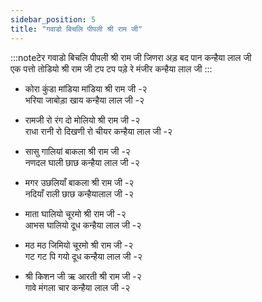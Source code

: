 ```yaml
---
sidebar_position: 5
title: "गवाडो बिचलि पीपली श्री राम जी"
---
```


:::noteटेर
गवाडो बिचलि पीपली श्री राम जी जिणरा अड़ बद पान कन्हैया लाल जी <br/>
एक पत्तो तोडियो श्री राम जी टप टप पड़े रे मंजीर कन्हैया लाल जी
:::

- कोरा कुंडा मांडिया मांडिया श्री राम जी -२ <br/>
  भरिया जाबोड़ा खाय कन्हैया लाल जी -२

- रामजी रो रंग दो मोलियो श्री राम जी -२ <br/>
  राधा रानी रो दिखणी रो चीयर कन्हैया लाल जी -२

- सासु गालियां बाकला श्री राम जी -२ <br/>
  नणदल घाली छाछ कन्हैया लाल जी -२

- मगर उछलियाँ बाकला श्री राम जी -२ <br/>
  नदियाँ राली छाछ कन्हैयालाल जी -२

- माता घालियो चूरमो श्री राम जी -२ <br/>
  आभस घालियो दूध कन्हैया लाल जी -२

- मठ मठ जिमियो चूरमो श्री राम जी -२ <br/>
  गट गट पि गयो दूध कन्हैया लाल जी -२

- श्री किशन जी ऋ आरती श्री राम जी -२ <br/>
  गावे मंगला चार कन्हैया लाल जी -२
